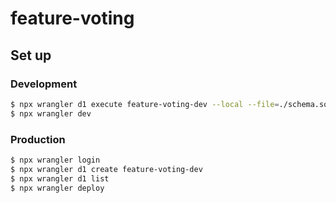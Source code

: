 # feature-voting

## Set up

### Development

```sh
$ npx wrangler d1 execute feature-voting-dev --local --file=./schema.sql
$ npx wrangler dev
```

### Production

```sh
$ npx wrangler login
$ npx wrangler d1 create feature-voting-dev
$ npx wrangler d1 list
$ npx wrangler deploy
```
